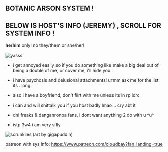 ## BOTANIC ARSON SYSTEM !

## BELOW IS HOST'S INFO (JEREMY) , SCROLL FOR SYSTEM INFO ! ##
__he/him__ only! no they/them or she/her! 

![yasss](https://cdn.discordapp.com/attachments/912288412873158659/955791943198195762/unknown.png)

- i get annoyed easily so if you do something like make a big deal out of being a double of me, or cover me, i'll hide you.

- i have psychosis and delusional attachments! urmm ask me for the list its . long. 

- also i have a boyfriend, don't flirt with me unless its in rp idrc

- i can and will shittalk you if you host badly lmao... cry abt it

- dni freaks & danganronpa fans, i dont want anything 2 do with u ^u^

- istp 3w4 i am very silly

![scrunklies](https://cdn.discordapp.com/attachments/912288412873158659/958940444887244821/smallyass.PNG)
(art by gigapuddih)

patreon with sys info: https://www.patreon.com/cloudbay?fan_landing=true
